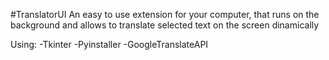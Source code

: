 #TranslatorUI
An easy to use extension for your computer, that runs on the background and allows to translate selected text on the screen dinamically

Using:
-Tkinter
-Pyinstaller
-GoogleTranslateAPI
